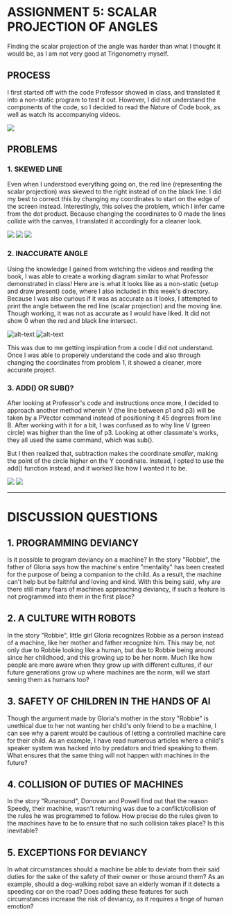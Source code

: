 # ASSIGNMENT 5: SCALAR PROJECTION OF ANGLES

Finding the scalar projection of the angle was harder than what I thought it would be, as I am not very good at Trigonometry myself.

## PROCESS

I first started off with the code Professor showed in class, and translated it into a non-static program to test it out. However, I did not understand the components of the code, so I decided to read the Nature of Code book, as well as watch its accompanying videos.

![](images/professorclass.png)

## PROBLEMS

### 1. SKEWED LINE

Even when I understood everything going on, the red line (representing the scalar projection) was skewed to the right instead of on the black line. I did my best to correct this by changing my coordinates to start on the edge of the screen instead. Interestingly, this solves the problem, which I infer came from the dot product. Because changing the coordinates to 0 made the lines collide with the canvas, I translated it accordingly for a cleaner look.

![](images/skew.png)
![](images/coordinatechange.png)
![](images/translate.png)

### 2. INACCURATE ANGLE

Using the knowledge I gained from watching the videos and reading the book, I was able to create a working diagram similar to what Professor demonstrated in class! Here are is what it looks like as a non-static (setup and draw present) code, where  I also included in this week's directory. Because I was also curious if it was as accurate as it looks, I attempted to print the angle between the red line (scalar projection) and the moving line. Though working, it was not as accurate as I would have liked. It did not show 0 when the red and black line intersect.

![alt-text](images/projection.gif)
![alt-text](images/degrees.gif)

This was due to me getting inspiration from a code I did not understand. Once I was able to properely understand the code and also through changing the coordinates from problem 1, it showed a cleaner, more accurate project.

### 3. ADD() OR SUB()?

After looking at Professor's code and instructions once more, I decided to approach another method wherein V (the line between p1 and p3) will be taken by a PVector command instead of positioning it 45 degrees from line B. After working with it for a bit, I was confused as to why line V (green circle) was higher than the line of p3. Looking at other classmate's works, they all used the same command, which was sub().

But I then realized that, subtraction makes the coordinate *smaller*, making the point of the circle higher on the Y coordinate. Instead, I opted to use the add() function instead, and it worked like how I wanted it to be.

![](images/p3vconfusion.png)
![](images/p3vfix.png)

------------------------------

# DISCUSSION QUESTIONS

## 1. PROGRAMMING DEVIANCY
Is it possible to program deviancy on a machine? In the story "Robbie", the father of Gloria says how the machine's entire "mentality" has been created for the purpose of being a companion to the child. As a result, the machine can't help but be faithful and loving and kind. With this being said, why are there still many fears of machines approaching deviancy, if such a feature is not programmed into them in the first place?

## 2. A CULTURE WITH ROBOTS
In the story "Robbie", little girl Gloria recognizes Robbie as a person instead of a machine, like her mother and father recognize him. This may be, not only due to Robbie looking like a human, but due to Robbie being around since her childhood, and this growing up to be her norm. Much like how people are more aware when they grow up with different cultures, if our future generations grow up where machines are the norm, will we start seeing them as humans too?

## 3. SAFETY OF CHILDREN IN THE HANDS OF AI
Though the argument made by Gloria's mother in the story "Robbie" is unethical due to her not wanting her child's only friend to be a machine, I can see why a parent would be cautious of letting a controlled machine care for their child. As an example, I have read numerous articles where a child's speaker system was hacked into by predators and tried speaking to them. What ensures that the same thing will not happen with machines in the future?

## 4. COLLISION OF DUTIES OF MACHINES
In the story "Runaround", Donovan and Powell find out that the reason Speedy, their machine, wasn't returning was due to a conflict/collision of the rules he was programmed to follow. How precise do the rules given to the machines have to be to ensure that no such collision takes place? Is this inevitable?

## 5. EXCEPTIONS FOR DEVIANCY
In what circumstances should a machine be able to deviate from their said duties for the sake of the safety of their owner or those around them? As an example, should a dog-walking robot save an elderly woman if it detects a speeding car on the road? Does adding these features for such circumstances increase the risk of deviancy, as it requires a tinge of human emotion?
